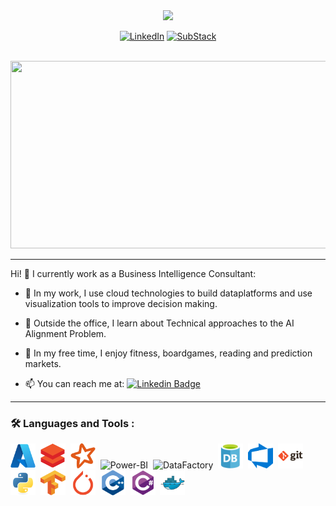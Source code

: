 <div id="header" align="center">
<img src="https://i.giphy.com/media/v1.Y2lkPTc5MGI3NjExNWN4Mm5hOTJvMWV1eDUxYzJzZzE3ZGJocWI1NGV5dGg1anFwOTRjcSZlcD12MV9pbnRlcm5hbF9naWZfYnlfaWQmY3Q9Zw/RkAwUt4dQF1tu/giphy.gif" width="100"/>  


[![LinkedIn](https://img.shields.io/badge/LinkedIn-blue?style=for-the-badge&logo=linkedin&logoColor=white)](https://www.linkedin.com/in/axel-ahlqvist-b16596101/)
[![SubStack](https://img.shields.io/badge/Substack-orange?style=for-the-badge&logo=substack&logoColor=white)](https://axelahlqvist.substack.com/)
  

</div>



  



<div align= "center">
<img src="https://komarev.com/ghpvc/?username=Potentialkillscreen&style=flat-square&color=blue" alt=""/>

</div>
<div align="center">
  <img src="https://media.giphy.com/media/dWesBcTLavkZuG35MI/giphy.gif" width="600" height="300"/>
</div>

  ---



Hi! :wave: I currently work as a Business Intelligence Consultant:
- :necktie: In my work, I use cloud technologies to build dataplatforms and use visualization tools to improve decision making.

- :seedling: Outside the office, I learn about Technical approaches to the AI Alignment Problem.

- :game_die: In my free time, I enjoy fitness, boardgames, reading and prediction markets.

- :mailbox: You can reach me at: [![Linkedin Badge](https://img.shields.io/badge/-Axel-blue?style=flat&logo=Linkedin&logoColor=white)](https://www.linkedin.com/in/axel-ahlqvist-b16596101)

---

### :hammer_and_wrench: Languages and Tools :

  <div>
  <img src="https://github.com/devicons/devicon/blob/master/icons/azure/azure-original.svg" title="Azure" alt="Azure" width="40" height="40"/>&nbsp;
  <img src="https://github.com/Azure-Player/icons-and-symbols/blob/master/popular/databricks.svg" title="DataBricks" alt="DataBricks" width="40" height="40"/>&nbsp;
  <img src="https://github.com/devicons/devicon/blob/master/icons/apachespark/apachespark-original.svg" title="ApacheSpark" alt="ApacheSpark" width="40" height="40"/>&nbsp;
  <img src="https://github.com/microsoft/PowerBI-Icons/blob/main/SVG/Power-BI.svg" title="Power-BI" alt="Power-BI" width="40" height="40"/>&nbsp;
  <img src="https://github.com/David-Summers/Azure-Design/blob/master/SVG_Azure_All/Data%20Factory.svg" title="DataFactory" alt="DataFactory" width="40" height="40"/>&nbsp;
  <img src="https://github.com/Azure-Player/icons-and-symbols/blob/master/Microsoft/Azure-Cloud-and-Enterprise-Symbol-Icon-Set/Symbols/CnE_Cloud/SVG/Azure%20Database%20General_COLOR.svg"  title="Database" alt="Database" width="40" height="40"/>&nbsp;
  <img src="https://github.com/Azure-Player/icons-and-symbols/blob/master/AzureDevOps.png" title="AzureDevOpts" alt="AzureDevOps" width="40" height="40"/>&nbsp;
  <img src="https://github.com/devicons/devicon/blob/master/icons/git/git-original-wordmark.svg" title="Git" **alt="Git" width="40" height="40"/>
  <img src="https://github.com/devicons/devicon/blob/master/icons/python/python-original.svg" title="Python" alt="Python" width="40" height="40"/>&nbsp;
  <img src="https://github.com/Azure-Player/icons-and-symbols/blob/master/popular/Tensorflow_logo.svg" title="TensorFlow" alt="TensorFlow" width="40" height="40"/>&nbsp;
  <img src="https://github.com/devicons/devicon/blob/master/icons/pytorch/pytorch-original.svg" title="PyTorch"  alt="PyTorch" width="40" height="40"/>&nbsp;
  <img src="https://github.com/devicons/devicon/blob/master/icons/cplusplus/cplusplus-original.svg" title="C++" alt="C++" width="40" height="40"/>&nbsp;
  <img src="https://github.com/devicons/devicon/blob/master/icons/csharp/csharp-original.svg" title="C#" alt="C#" width="40" height="40"/>&nbsp;
  <img src="https://github.com/devicons/devicon/blob/master/icons/docker/docker-original.svg" title="Docker" alt="Docker" width="40" height="40"/>&nbsp;
  
</div>



  <!--- 
  --->
